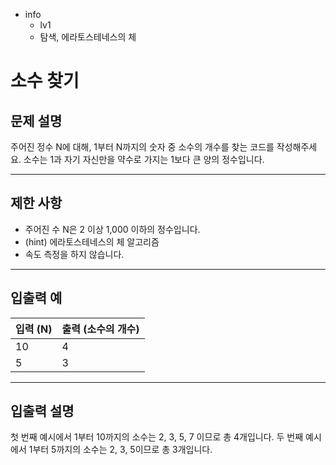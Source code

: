 - info
    - lv1
    - 탐색, 에라토스테네스의 체

# 소수 찾기
## 문제 설명
주어진 정수 N에 대해, 1부터 N까지의 숫자 중 소수의 개수를 찾는 코드를 작성해주세요. 소수는 1과 자기 자신만을 약수로 가지는 1보다 큰 양의 정수입니다.

---

## 제한 사항

- 주어진 수 N은 2 이상 1,000 이하의 정수입니다.
- (hint) 에라토스테네스의 체 알고리즘
- 속도 측정을 하지 않습니다.

---

## 입출력 예

|   입력 (N)   | 출력 (소수의 개수) |
| ------------ | ----------------- |
| 10           | 4                 |
| 5            | 3                 |

---

## 입출력 설명
첫 번째 예시에서 1부터 10까지의 소수는 2, 3, 5, 7 이므로 총 4개입니다. 두 번째 예시에서 1부터 5까지의 소수는 2, 3, 5이므로 총 3개입니다.
